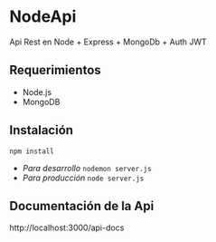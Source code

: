 # NodeApi
Api Rest en Node + Express + MongoDb + Auth JWT

## Requerimientos
* Node.js
* MongoDB

## Instalación
`npm install` 
* *Para desarrollo*
`nodemon server.js`
* *Para producción*
`node server.js`

## Documentación de la Api
http://localhost:3000/api-docs
